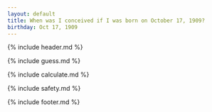 ```yaml
---
layout: default
title: When was I conceived if I was born on October 17, 1909?
birthday: Oct 17, 1909
---
```


{% include header.md %}

{% include guess.md %}

{% include calculate.md %}

{% include safety.md %}

{% include footer.md %}



